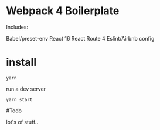 # Webpack 4 Boilerplate

Includes:

Babel/preset-env
React 16
React Route 4
Eslint/Airbnb config

# install

`yarn`

run a dev server

`yarn start`

#Todo

lot's of stuff..